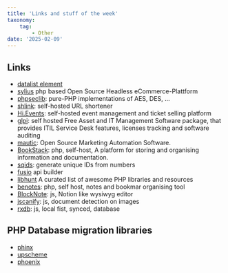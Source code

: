 ```yaml
---
title: 'Links and stuff of the week'
taxonomy:
    tag:
        - Other
date: '2025-02-09'
---
```


## Links

- [datalist element](https://developer.mozilla.org/en-US/docs/Web/HTML/Element/datalist)
- [sylius](https://sylius.com/) php based Open Source Headless eCommerce-Plattform
- [phpseclib](https://github.com/phpseclib/phpseclib): pure-PHP implementations of AES, DES, ...
- [shlink](https://github.com/shlinkio/shlink): self-hosted URL shortener
- [Hi.Events](https://github.com/HiEventsDev/Hi.Events):  self-hosted event management and ticket selling platform
- [glpi](https://github.com/glpi-project/glpi): self hosted  Free Asset and IT Management Software package, that provides ITIL Service Desk features, licenses tracking and software auditing
- [mautic](https://github.com/mautic/mautic): Open Source Marketing Automation Software.
- [BookStack](https://github.com/BookStackApp/BookStack): php, self-host, A platform for storing and organising information and documentation. 
- [sqids](https://github.com/sqids/sqids-php): generate unique IDs from numbers
- [fusio](https://github.com/apioo/fusio) api builder
- [libhunt](https://php.libhunt.com/) A curated list of awesome PHP libraries and resources
- [benotes](https://benotes.org/): php, self host, notes and bookmar organising tool
- [BlockNote](https://github.com/TypeCellOS/BlockNote/tree/v0.23.0): js, Notion like wysiwyg editor
- [jscanify](https://github.com/puffinsoft/jscanify): js, document detection on images
- [rxdb](https://github.com/pubkey/rxdb/tree/16.5.0): js, local fist, synced, database

## PHP Database migration libraries

- [phinx](https://github.com/cakephp/phinx)
- [upscheme](https://github.com/aimeos/upscheme)
- [phoenix](https://github.com/lulco/phoenix)
